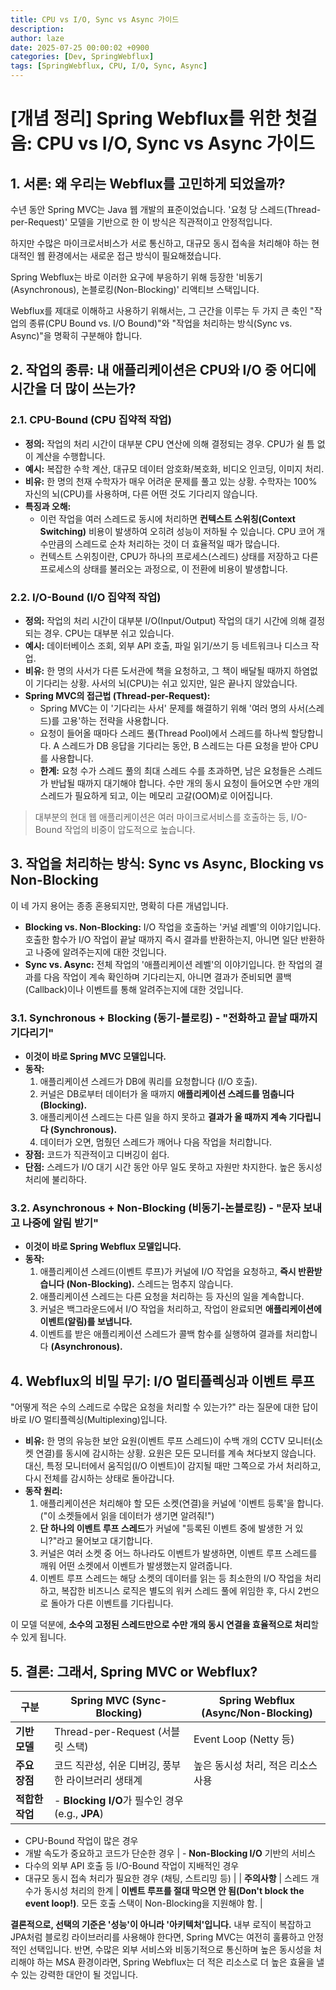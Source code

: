 ```yaml
---
title: CPU vs I/O, Sync vs Async 가이드
description: 
author: laze
date: 2025-07-25 00:00:02 +0900
categories: [Dev, SpringWebflux]
tags: [SpringWebflux, CPU, I/O, Sync, Async]
---
```

# [개념 정리] Spring Webflux를 위한 첫걸음: CPU vs I/O, Sync vs Async 가이드

## 1. 서론: 왜 우리는 Webflux를 고민하게 되었을까?

수년 동안 Spring MVC는 Java 웹 개발의 표준이었습니다. '요청 당 스레드(Thread-per-Request)' 모델을 기반으로 한 이 방식은 직관적이고 안정적입니다.

하지만 수많은 마이크로서비스가 서로 통신하고, 대규모 동시 접속을 처리해야 하는 현대적인 웹 환경에서는 새로운 접근 방식이 필요해졌습니다.

Spring Webflux는 바로 이러한 요구에 부응하기 위해 등장한 '비동기(Asynchronous), 논블로킹(Non-Blocking)' 리액티브 스택입니다.

Webflux를 제대로 이해하고 사용하기 위해서는, 그 근간을 이루는 두 가지 큰 축인 "작업의 종류(CPU Bound vs. I/O Bound)"와 "작업을 처리하는 방식(Sync vs. Async)"을 명확히 구분해야 합니다.

## 2. 작업의 종류: 내 애플리케이션은 CPU와 I/O 중 어디에 시간을 더 많이 쓰는가?

### 2.1. CPU-Bound (CPU 집약적 작업)

- **정의:** 작업의 처리 시간이 대부분 CPU 연산에 의해 결정되는 경우. CPU가 쉴 틈 없이 계산을 수행합니다.
- **예시:** 복잡한 수학 계산, 대규모 데이터 암호화/복호화, 비디오 인코딩, 이미지 처리.
- **비유:** 한 명의 천재 수학자가 매우 어려운 문제를 풀고 있는 상황. 수학자는 100% 자신의 뇌(CPU)를 사용하며, 다른 어떤 것도 기다리지 않습니다.
- **특징과 오해:**
  - 이런 작업을 여러 스레드로 동시에 처리하면 **컨텍스트 스위칭(Context Switching)** 비용이 발생하여 오히려 성능이 저하될 수 있습니다. CPU 코어 개수만큼의 스레드로 순차 처리하는 것이 더 효율적일 때가 많습니다.
  - 컨텍스트 스위칭이란, CPU가 하나의 프로세스(스레드) 상태를 저장하고 다른 프로세스의 상태를 불러오는 과정으로, 이 전환에 비용이 발생합니다.

### 2.2. I/O-Bound (I/O 집약적 작업)

- **정의:** 작업의 처리 시간이 대부분 I/O(Input/Output) 작업의 대기 시간에 의해 결정되는 경우. CPU는 대부분 쉬고 있습니다.
- **예시:** 데이터베이스 조회, 외부 API 호출, 파일 읽기/쓰기 등 네트워크나 디스크 작업.
- **비유:** 한 명의 사서가 다른 도서관에 책을 요청하고, 그 책이 배달될 때까지 하염없이 기다리는 상황. 사서의 뇌(CPU)는 쉬고 있지만, 일은 끝나지 않았습니다.
- **Spring MVC의 접근법 (Thread-per-Request):**
  - Spring MVC는 이 '기다리는 사서' 문제를 해결하기 위해 '여러 명의 사서(스레드)를 고용'하는 전략을 사용합니다.
  - 요청이 들어올 때마다 스레드 풀(Thread Pool)에서 스레드를 하나씩 할당합니다. A 스레드가 DB 응답을 기다리는 동안, B 스레드는 다른 요청을 받아 CPU를 사용합니다.
  - **한계:** 요청 수가 스레드 풀의 최대 스레드 수를 초과하면, 남은 요청들은 스레드가 반납될 때까지 대기해야 합니다. 수만 개의 동시 요청이 들어오면 수만 개의 스레드가 필요하게 되고, 이는 메모리 고갈(OOM)로 이어집니다.

> 대부분의 현대 웹 애플리케이션은 여러 마이크로서비스를 호출하는 등, I/O-Bound 작업의 비중이 압도적으로 높습니다.
>

## 3. 작업을 처리하는 방식: Sync vs Async, Blocking vs Non-Blocking

이 네 가지 용어는 종종 혼용되지만, 명확히 다른 개념입니다.

- **Blocking vs. Non-Blocking:** I/O 작업을 호출하는 '커널 레벨'의 이야기입니다. 호출한 함수가 I/O 작업이 끝날 때까지 즉시 결과를 반환하는지, 아니면 일단 반환하고 나중에 알려주는지에 대한 것입니다.
- **Sync vs. Async:** 전체 작업의 '애플리케이션 레벨'의 이야기입니다. 한 작업의 결과를 다음 작업이 계속 확인하며 기다리는지, 아니면 결과가 준비되면 콜백(Callback)이나 이벤트를 통해 알려주는지에 대한 것입니다.

### 3.1. Synchronous + Blocking (동기-블로킹) - "전화하고 끝날 때까지 기다리기"

- **이것이 바로 Spring MVC 모델입니다.**
- **동작:**
  1. 애플리케이션 스레드가 DB에 쿼리를 요청합니다 (I/O 호출).
  2. 커널은 DB로부터 데이터가 올 때까지 **애플리케이션 스레드를 멈춥니다 (Blocking).**
  3. 애플리케이션 스레드는 다른 일을 하지 못하고 **결과가 올 때까지 계속 기다립니다 (Synchronous).**
  4. 데이터가 오면, 멈췄던 스레드가 깨어나 다음 작업을 처리합니다.
- **장점:** 코드가 직관적이고 디버깅이 쉽다.
- **단점:** 스레드가 I/O 대기 시간 동안 아무 일도 못하고 자원만 차지한다. 높은 동시성 처리에 불리하다.

### 3.2. Asynchronous + Non-Blocking (비동기-논블로킹) - "문자 보내고 나중에 알림 받기"

- **이것이 바로 Spring Webflux 모델입니다.**
- **동작:**
  1. 애플리케이션 스레드(이벤트 루프)가 커널에 I/O 작업을 요청하고, **즉시 반환받습니다 (Non-Blocking).** 스레드는 멈추지 않습니다.
  2. 애플리케이션 스레드는 다른 요청을 처리하는 등 자신의 일을 계속합니다.
  3. 커널은 백그라운드에서 I/O 작업을 처리하고, 작업이 완료되면 **애플리케이션에 이벤트(알림)를 보냅니다.**
  4. 이벤트를 받은 애플리케이션 스레드가 콜백 함수를 실행하여 결과를 처리합니다 **(Asynchronous).**

## 4. Webflux의 비밀 무기: I/O 멀티플렉싱과 이벤트 루프

"어떻게 적은 수의 스레드로 수많은 요청을 처리할 수 있는가?" 라는 질문에 대한 답이 바로 I/O 멀티플렉싱(Multiplexing)입니다.

- **비유:** 한 명의 유능한 보안 요원(이벤트 루프 스레드)이 수백 개의 CCTV 모니터(소켓 연결)를 동시에 감시하는 상황. 요원은 모든 모니터를 계속 쳐다보지 않습니다. 대신, 특정 모니터에서 움직임(I/O 이벤트)이 감지될 때만 그쪽으로 가서 처리하고, 다시 전체를 감시하는 상태로 돌아갑니다.
- **동작 원리:**
  1. 애플리케이션은 처리해야 할 모든 소켓(연결)을 커널에 '이벤트 등록'을 합니다. ("이 소켓들에서 읽을 데이터가 생기면 알려줘!")
  2. **단 하나의 이벤트 루프 스레드**가 커널에 "등록된 이벤트 중에 발생한 거 있니?"라고 물어보고 대기합니다.
  3. 커널은 여러 소켓 중 어느 하나라도 이벤트가 발생하면, 이벤트 루프 스레드를 깨워 어떤 소켓에서 이벤트가 발생했는지 알려줍니다.
  4. 이벤트 루프 스레드는 해당 소켓의 데이터를 읽는 등 최소한의 I/O 작업을 처리하고, 복잡한 비즈니스 로직은 별도의 워커 스레드 풀에 위임한 후, 다시 2번으로 돌아가 다른 이벤트를 기다립니다.

이 모델 덕분에, **소수의 고정된 스레드만으로 수만 개의 동시 연결을 효율적으로 처리**할 수 있게 됩니다.

## 5. 결론: 그래서, Spring MVC or Webflux?

| 구분 | Spring MVC (Sync-Blocking) | Spring Webflux (Async/Non-Blocking) |
| --- | --- | --- |
| **기반 모델** | Thread-per-Request (서블릿 스택) | Event Loop (Netty 등) |
| **주요 장점** | 코드 직관성, 쉬운 디버깅, 풍부한 라이브러리 생태계 | 높은 동시성 처리, 적은 리소스 사용 |
| **적합한 작업** | - **Blocking I/O**가 필수인 경우 (e.g., **JPA**)
- CPU-Bound 작업이 많은 경우
- 개발 속도가 중요하고 코드가 단순한 경우 | - **Non-Blocking I/O** 기반의 서비스
- 다수의 외부 API 호출 등 I/O-Bound 작업이 지배적인 경우
- 대규모 동시 접속 처리가 필요한 경우 (채팅, 스트리밍 등) |
  | **주의사항** | 스레드 개수가 동시성 처리의 한계 | **이벤트 루프를 절대 막으면 안 됨(Don't block the event loop!)**. 모든 호출 스택이 Non-Blocking을 지원해야 함. |

**결론적으로, 선택의 기준은 '성능'이 아니라 '아키텍처'입니다.**
내부 로직이 복잡하고 JPA처럼 블로킹 라이브러리를 사용해야 한다면, Spring MVC는 여전히 훌륭하고 안정적인 선택입니다. 반면, 수많은 외부 서비스와 비동기적으로 통신하며 높은 동시성을 처리해야 하는 MSA 환경이라면, Spring Webflux는 더 적은 리소스로 더 높은 효율을 낼 수 있는 강력한 대안이 될 것입니다.
